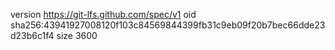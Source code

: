 version https://git-lfs.github.com/spec/v1
oid sha256:43941927008120f103c84569844399fb31c9eb09f20b7bec66dde23d23b6c1f4
size 3600
